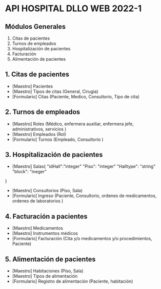 # API HOSPITAL DLLO WEB 2022-1

## Módulos Generales

1. Citas de pacientes
2. Turnos de empleados
3. Hospitalización de pacientes
4. Facturación
5. Alimentación de pacientes

## 1. Citas de pacientes
- [Maestro] Pacientes 
- [Maestro] Tipos de citas (General, Cirugia)
- [Formulario] Citas (Paciente, Medico, Consultorio, Tipo de cita)

## 2. Turnos de empleados
- [Maestro] Roles (Médico, enfermera auxiliar, enfermera jefe, administrativos, servicios )
- [Maestro] Empleados (Rol)
- [Formulario] Turnos (Empleado, Consultorio )

## 3. Hospitalización de pacientes
- [Maestro] Salas{
    "idHall":"integer"
    "Piso": "integer"
    "Halltype": "string"
    "block": "ineger"

}
- [Maestro] Consultorios (Piso, Sala)
- [Formulario] Ingreso (Paciente, Consultorio, ordenes de medicamentos, ordenes de laboratorios )

## 4. Facturación a pacientes
- [Maestro] Medicamentos
- [Maestro] Instrumentos médicos
- [Formulario] Facturación (Cita y/o medicamentos y/o procedimientos, Paciente)

## 5. Alimentación de pacientes
- [Maestro] Habitaciones (Piso, Sala)
- [Maestro] Tipos de alimentación
- [Formulario] Registro de alimentación (Paciente, habitación)




